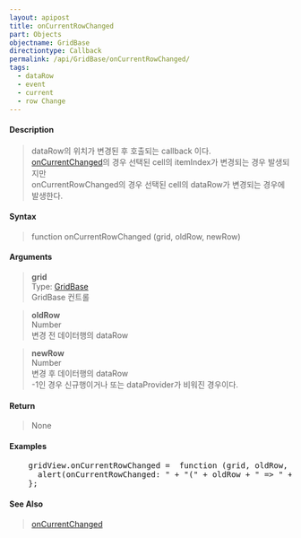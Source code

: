 ```yaml
---
layout: apipost
title: onCurrentRowChanged
part: Objects
objectname: GridBase
directiontype: Callback
permalink: /api/GridBase/onCurrentRowChanged/
tags:
  - dataRow
  - event
  - current
  - row Change
---
```



#### Description

> dataRow의 위치가 변경된 후 호출되는 callback 이다.  
> [onCurrentChanged](/api/GridBase/onCurrentChanged)의 경우 선택된 cell의 itemIndex가 변경되는 경우 발생되지만  
> onCurrentRowChanged의 경우 선택된 cell의 dataRow가 변경되는 경우에 발생한다. 

#### Syntax

> function onCurrentRowChanged (grid, oldRow, newRow)  

#### Arguments

> **grid**  
> Type: [GridBase](/api/GridBase/)  
> GridBase 컨트롤  

> **oldRow**  
> Number  
> 변경 전 데이터행의 dataRow  

> **newRow**  
> Number  
> 변경 후 데이터행의 dataRow     
> -1인 경우 신규행이거나 또는 dataProvider가 비워진 경우이다.  

#### Return

> None  

#### Examples 

<pre class="prettyprint">
    gridView.onCurrentRowChanged =  function (grid, oldRow, newRow) {
      alert(onCurrentRowChanged: " + "(" + oldRow + " => " + newRow + ")");
    };
</pre>

#### See Also
> [onCurrentChanged](/api/GridBase/onCurrentChanged)
